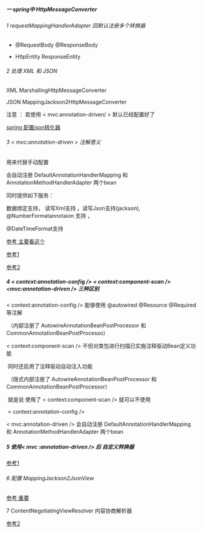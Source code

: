 ##### 一 spring中 HttpMessageConverter

###### 1 requestMappingHandlerAdapter 回默认注册多个转换器

- @RequestBody @ResponseBody

- HttpEntity  ResponseEntity

###### 2 处理 XML 和 JSON

XML  MarshallingHttpMessageConverter

JSON MappingJackson2HttpMessageConverter 

注意 ： 若使用 < mvc:annotation-driven/ >  默认已经配置好了

[spring 配置json转化器](https://blog.csdn.net/eson_15/article/details/51742864)

###### 3 < mvc:annotation-driven > 注解意义

用来代替手动配置

会自动注册 DefaultAnnotationHandlerMapping 和 AnnotationMethodHandlerAdapter 两个bean

同时提供如下服务：

数据绑定支持， 读写Xml支持 ，读写Json支持(jackson), @NumberFormatannotaion 支持 ，

@DateTimeFormat支持

[参考 主要看这个](https://my.oschina.net/abian/blog/128028)

[参考1](https://www.cnblogs.com/dreamroute/p/3890883.html)

[参考2](https://blog.csdn.net/sxbjffsg163/article/details/9955511)

##### 4  **< context:annotation-config />**   < context:component-scan />  <mvc:annotation-driven /> 三种区别

< context:annotation-config />  能够使用 @autowired @Resource @Required等注解

​							（内部注册了 AutowireAnnotationBeanPostProcessor 和 							CommonAnnotationBeanPostProcesso）

< context:component-scan />  不但对类包进行扫描已实施注释驱动Bean定义功能

​						      同时还启用了注释驱动自动注入功能 

​						   （隐式内部注册了 AutowireAnnotationBeanPostProcessor 和 							CommonAnnotationBeanPostProcessor）

​							就是说 使用了 < context:component-scan /> 就可以不使用

​							< context:annotation-config />

< mvc:annotation-driven />     会自动注册 DefaultAnnotationHandlerMapping 和 							AnnotationMethodHandlerAdapter 两个bean

##### 5 使用< mvc :annotation-driven /> 后 自定义转换器

[参考1](https://blog.csdn.net/cslucifer/article/details/78610515)

###### 6  配置 MappingJackson2JsonView

[参考·重要](https://howtodoinjava.com/spring-restful/spring-rest-hello-world-json-example/)

7  ContentNegotiatingViewResolver 内容协商解析器

[参考2](https://www.bbsmax.com/A/n2d9X3V45D/)

